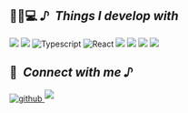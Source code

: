 


<h2>👩🏻💻<i> ♪&nbsp; Things I develop with</i></h2>

<p align="left">
<!-- <img src="https://img.shields.io/badge/JavaScript-F7DF1E?style=flat-square&logo=JavaScript&logoColor=222323"/> -->
<img src="https://img.shields.io/badge/githubactions-2088FF?style=flat-square&logo=githubactions&logoColor=white"/>
<img src="https://img.shields.io/badge/Docker-2496ED?style=flat-square&logo=Docker&logoColor=white"/>
<img alt="Typescript" src="https://img.shields.io/badge/-Typescript-1F11B6?style=flat-square&logo=Typescript&logoColor=white" />
<img alt="React" src="https://img.shields.io/badge/-React-45b8d8?style=flat-square&logo=react&logoColor=white" />
<img src="https://img.shields.io/badge/Next.js-333?style=flat-square&logo=Next.js&logoColor=fff"/>
<img src="https://img.shields.io/badge/Node.js-darkgreen?style=flat-square&logo=Node.js&logoColor=fff"/>
<img src="https://img.shields.io/badge/Mysql-3D6E93?style=flat-square&logo=Mysql&logoColor=fff"/>
<img src="https://img.shields.io/badge/Prisma-2D3748?style=flat-square&logo=Prisma&logoColor=fff"/>
  
<!-- <img src="https://img.shields.io/badge/Three.js-764ABC?style=flat-square&logo=Three.js&logoColor=fff"/> -->




</p>
<h2> 📍<i> &nbsp;Connect with me ♪ </i></h2>

<div align="left">
<a href="https://github.com/AwesomeYelim" target="_blank">
  <img src=https://img.shields.io/badge/github-%2324292e.svg?&style=for-the-badge&logo=github&logoColor=white alt=github style="margin-bottom: 5px;" />
</a>
<a href="mailto:uiop01900@gmail.com" target="_blank">
  <img src=https://img.shields.io/badge/email-%231E77B5.svg?&style=for-the-badge&logo=mail style="margin-bottom: 5px;" />
</a>
<!-- <a href="https://www.linkedin.com/in/awesomeyelim/" target="_blank">
<img src=https://img.shields.io/badge/linkedin-%231E77B5.svg?&style=for-the-badge&logo=linkedin&logoColor=white alt=linkedin style="margin-bottom: 5px;" />
</a> -->

</div>  


